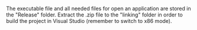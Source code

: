 The executable file and all needed files for open an application are stored in the "Release" folder.
Extract the .zip file to the "linking" folder in order to build the project in Visual Studio (remember to switch to x86 mode).

